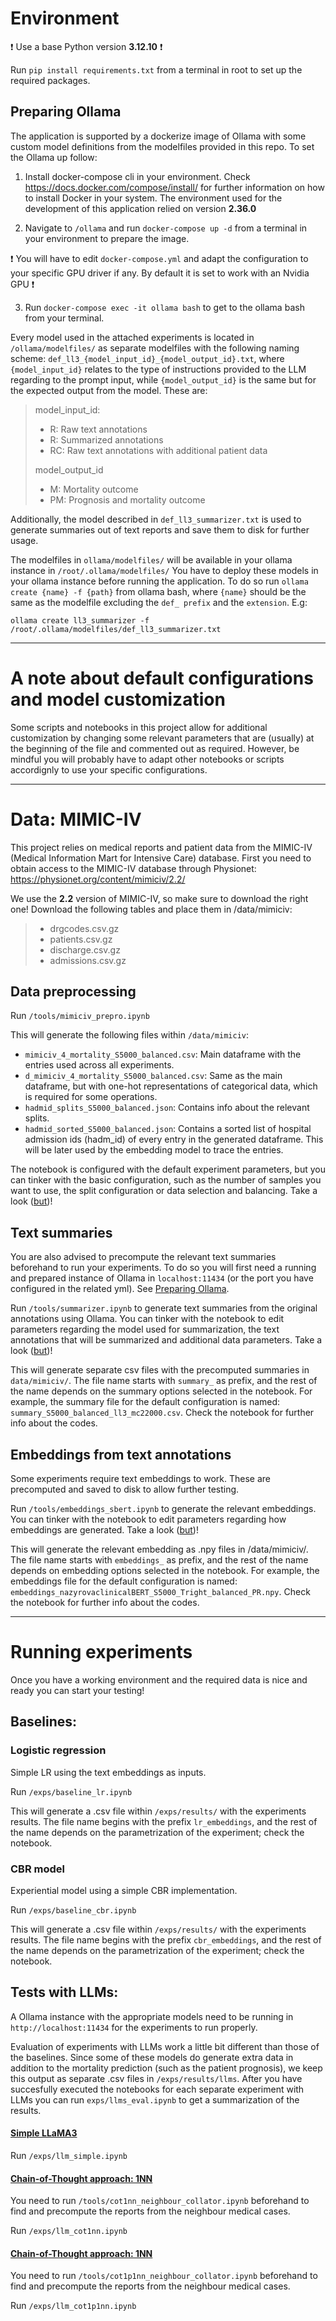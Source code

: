 # Environment
:exclamation: Use a base Python version **3.12.10** :exclamation:

Run `pip install requirements.txt` from a terminal in root to set up the required packages.

## Preparing Ollama

The application is supported by a dockerize image of Ollama with some custom model definitions from the modelfiles provided in this repo. To set the Ollama up follow:

1. Install docker-compose cli in your environment. Check https://docs.docker.com/compose/install/ for further information on how to install Docker in your system. The environment used for the development of this application relied on version **2.36.0**

2. Navigate to `/ollama` and run `docker-compose up -d` from a terminal in your environment to prepare the image.

:exclamation: You will have to edit `docker-compose.yml` and adapt the configuration to your specific GPU driver if any. By default it is set to work with an Nvidia GPU :exclamation:

3. Run `docker-compose exec -it ollama bash` to get to the ollama bash from your terminal.

Every model used in the attached experiments is located in `/ollama/modelfiles/` as separate modelfiles with the following naming scheme: `def_ll3_{model_input_id}_{model_output_id}.txt`, where `{model_input_id}` relates to the type of instructions provided to the LLM regarding to the prompt input, while `{model_output_id}` is the same but for the expected output from the model. These are:

> model_input_id:
> - R: Raw text annotations
> - R: Summarized annotations
> - RC: Raw text annotations with additional patient data
>
> model_output_id
> - M: Mortality outcome
> - PM: Prognosis and mortality outcome

Additionally, the model described in `def_ll3_summarizer.txt` is used to generate summaries out of text reports and save them to disk for further usage.

The modelfiles in `ollama/modelfiles/` will be available in your ollama instance in `/root/.ollama/modelfiles/` You have to deploy these models in your ollama instance before running the application. To do so run `ollama create {name} -f {path}` from ollama bash, where `{name}` should be the same as the modelfile excluding the `def_ prefix` and the `extension`. E.g:

`ollama create ll3_summarizer -f /root/.ollama/modelfiles/def_ll3_summarizer.txt`

---

# A note about default configurations and model customization

Some scripts and notebooks in this project allow for additional customization by changing some relevant parameters that are (usually) at the beginning of the file and commented out as required. However, be mindful you will probably have to adapt other notebooks or scripts accordignly to use your specific configurations.

---

# Data: MIMIC-IV

This project relies on medical reports and patient data from the MIMIC-IV (Medical Information Mart for Intensive Care) database. First you need to obtain access to the MIMIC-IV database through Physionet: https://physionet.org/content/mimiciv/2.2/

We use the **2.2** version of MIMIC-IV, so make sure to download the right one!
Download the following tables and place them in /data/mimiciv:

>- drgcodes.csv.gz
>- patients.csv.gz
>- discharge.csv.gz
>- admissions.csv.gz  

## Data preprocessing

Run `/tools/mimiciv_prepro.ipynb`

This will generate the following files within `/data/mimiciv`:

- `mimiciv_4_mortality_S5000_balanced.csv`: Main dataframe with the entries used across all experiments.
- `d_mimiciv_4_mortality_S5000_balanced.csv`: Same as the main dataframe, but with one-hot representations of categorical data, which is required for some operations.
- `hadmid_splits_S5000_balanced.json`: Contains info about the relevant splits.
- `hadmid_sorted_S5000_balanced.json`: Contains a sorted list of hospital admission ids (hadm_id) of every entry in the generated dataframe. This will be later used by the embedding model to trace the entries.

The notebook is configured with the default experiment parameters, but you can tinker with the basic configuration, such as the number of samples you want to use, the split configuration or data selection and balancing. Take a look ([but](#A-note-about-default-configurations-and-model-customization))!

## Text summaries

You are also advised to precompute the relevant text summaries beforehand to run your experiments. To do so you will first need a running and prepared instance of Ollama in `localhost:11434` (or the port you have configured in the related yml). See [Preparing Ollama](#ollama). 

Run `/tools/summarizer.ipynb` to generate text summaries from the original annotations using Ollama. You can tinker with the notebook to edit parameters regarding the model used for summarization, the text annotations that will be summarized and additional data parameters. Take a look ([but](#A-note-about-default-configurations-and-model-customization))!

This will generate separate csv files with the precomputed summaries in `data/mimiciv/`. The file name starts with `summary_` as prefix, and the rest of the name depends on the summary options selected in the notebook. For example, the summary file for the default configuration is named: `summary_S5000_balanced_ll3_mc22000.csv`. Check the notebook for further info about the codes.

## Embeddings from text annotations

Some experiments require text embeddings to work. These are precomputed and saved to disk to allow further testing.

Run `/tools/embeddings_sbert.ipynb` to generate the relevant embeddings. You can tinker with the notebook to edit parameters regarding how embeddings are generated. Take a look ([but](#A-note-about-default-configurations-and-model-customization))!

This will generate the relevant embedding as .npy files in /data/mimiciv/. The file name starts with `embeddings_` as prefix, and the rest of the name depends on embedding options selected in the notebook. For example, the embeddings file for the default configuration is named: `embeddings_nazyrovaclinicalBERT_S5000_Tright_balanced_PR.npy`. Check the notebook for further info about the codes.

---

# Running experiments

Once you have a working environment and the required data is nice and ready you can start your testing! 

## Baselines:

### Logistic regression

Simple LR using the text embeddings as inputs.

Run `/exps/baseline_lr.ipynb`

This will generate a .csv file within `/exps/results/` with the experiments results. The file name begins with the prefix `lr_embeddings`, and the rest of the name depends on the parametrization of the experiment; check the notebook.

### CBR model

Experiential model using a simple CBR implementation.

Run `/exps/baseline_cbr.ipynb`

This will generate a .csv file within `/exps/results/` with the experiments results. The file name begins with the prefix `cbr_embeddings`, and the rest of the name depends on the parametrization of the experiment; check the notebook.

## Tests with LLMs:

A Ollama instance with the appropriate models need to be running in `http://localhost:11434` for the experiments to run properly.

Evaluation of experiments with LLMs work a little bit different than those of the baselines. Since some of these models do generate extra data in addition to the mortality prediction (such as the patient prognosis), we keep this output as separate .csv files in `/exps/results/llms`. After you have succesfully executed the notebooks for each separate experiment with LLMs you can run `exps/llms_eval.ipynb` to get a summarization of the results.

#### <ins>Simple LLaMA3</ins>

Run `/exps/llm_simple.ipynb`

#### <ins>Chain-of-Thought approach: 1NN</ins>
You need to run `/tools/cot1nn_neighbour_collator.ipynb` beforehand to find and precompute the reports from the neighbour medical cases.


Run `/exps/llm_cot1nn.ipynb`

#### <ins>Chain-of-Thought approach: 1NN</ins>
You need to run `/tools/cot1p1nn_neighbour_collator.ipynb` beforehand to find and precompute the reports from the neighbour medical cases.

Run `/exps/llm_cot1p1nn.ipynb`
